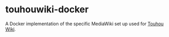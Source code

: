 # touhouwiki-docker

A Docker implementation of the specific MediaWiki set up used for [Touhou
Wiki](https://www.touhouwiki.net).

